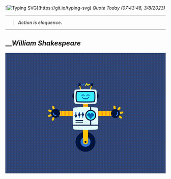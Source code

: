 [![Typing SVG](https://readme-typing-svg.herokuapp.com?font=Press+Start+2P&color=C2F784&size=35&width=900&height=100&lines=Hello+World%2C+I'm+Hung+!)](https://git.io/typing-svg) 
_Quote Today (07:43:48, 3/8/2023)_
___
>**_Action is eloquence._**
___

## __**_William Shakespeare_**

![RobotDance](src/assets/images/robot-dancing-dribble.gif?style=center)
